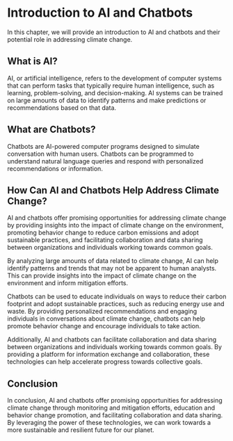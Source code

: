Introduction to AI and Chatbots
====================================================================================================

In this chapter, we will provide an introduction to AI and chatbots and their potential role in addressing climate change.

What is AI?
-----------

AI, or artificial intelligence, refers to the development of computer systems that can perform tasks that typically require human intelligence, such as learning, problem-solving, and decision-making. AI systems can be trained on large amounts of data to identify patterns and make predictions or recommendations based on that data.

What are Chatbots?
------------------

Chatbots are AI-powered computer programs designed to simulate conversation with human users. Chatbots can be programmed to understand natural language queries and respond with personalized recommendations or information.

How Can AI and Chatbots Help Address Climate Change?
----------------------------------------------------

AI and chatbots offer promising opportunities for addressing climate change by providing insights into the impact of climate change on the environment, promoting behavior change to reduce carbon emissions and adopt sustainable practices, and facilitating collaboration and data sharing between organizations and individuals working towards common goals.

By analyzing large amounts of data related to climate change, AI can help identify patterns and trends that may not be apparent to human analysts. This can provide insights into the impact of climate change on the environment and inform mitigation efforts.

Chatbots can be used to educate individuals on ways to reduce their carbon footprint and adopt sustainable practices, such as reducing energy use and waste. By providing personalized recommendations and engaging individuals in conversations about climate change, chatbots can help promote behavior change and encourage individuals to take action.

Additionally, AI and chatbots can facilitate collaboration and data sharing between organizations and individuals working towards common goals. By providing a platform for information exchange and collaboration, these technologies can help accelerate progress towards collective goals.

Conclusion
----------

In conclusion, AI and chatbots offer promising opportunities for addressing climate change through monitoring and mitigation efforts, education and behavior change promotion, and facilitating collaboration and data sharing. By leveraging the power of these technologies, we can work towards a more sustainable and resilient future for our planet.
